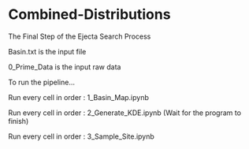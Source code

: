 # Combined-Distributions
The Final Step of the Ejecta Search Process

Basin.txt is the input file

0_Prime_Data is the input raw data

To run the pipeline...

Run every cell in order :  1_Basin_Map.ipynb

Run every cell in order : 2_Generate_KDE.ipynb
(Wait for the program to finish)

Run every cell in order : 3_Sample_Site.ipynb
